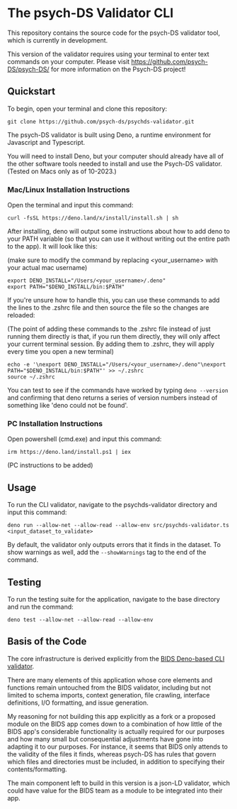 # The psych-DS Validator CLI 

This repository contains the source code for the psych-DS validator tool, which is currently in development. 

This version of the validator requires using your terminal to enter text commands on your computer. Please visit https://github.com/psych-DS/psych-DS/ for more information on the Psych-DS project!

## Quickstart

To begin, open your terminal and clone this repository:

`git clone https://github.com/psych-ds/psychds-validator.git`

The psych-DS validator is built using Deno, a runtime environment for Javascript and Typescript. 

You will need to install Deno, but your computer should already have all of the other software tools needed to install and use the Psych-DS validator. (Tested on Macs only as of 10-2023.)


### Mac/Linux Installation Instructions

Open the terminal and input this command:

`curl -fsSL https://deno.land/x/install/install.sh | sh`

After installing, deno will output some instructions about how to add deno to your PATH variable (so that you can use it without writing out the entire path to the app). It will look like this:

(make sure to modify the command by replacing <your_username> with your actual mac username)

```
export DENO_INSTALL="/Users/<your_username>/.deno"
export PATH="$DENO_INSTALL/bin:$PATH"
```

If you're unsure how to handle this, you can use these commands to add the lines to the .zshrc file and then source the file so the changes are reloaded:

(The point of adding these commands to the .zshrc file instead of just running them directly is that, if you run them directly, they will only affect your current terminal session. By adding them to .zshrc, they will apply every time you open a new terminal)

```
echo -e '\nexport DENO_INSTALL="/Users/<your_username>/.deno"\nexport PATH="$DENO_INSTALL/bin:$PATH"' >> ~/.zshrc
source ~/.zshrc
```

You can test to see if the commands have worked by typing `deno --version` and confirming that deno returns a series of version numbers instead of something like 'deno could not be found'.

### PC Installation Instructions

Open powershell (cmd.exe) and input this command:

`irm https://deno.land/install.ps1 | iex`

(PC instructions to be added)



## Usage
To run the CLI validator, navigate to the psychds-validator directory and input this command:

`deno run --allow-net --allow-read --allow-env src/psychds-validator.ts <input_dataset_to_validate>`

By default, the validator only outputs errors that it finds in the dataset. To show warnings as well, add the `--showWarnings` tag to the end of the command.

## Testing
To run the testing suite for the application, navigate to the base directory and run the command:

`deno test --allow-net --allow-read --allow-env`

## Basis of the Code
The core infrastructure is derived explicitly from the [BIDS Deno-based CLI validator](https://github.com/bids-standard/bids-validator/tree/master/bids-validator/src).

There are many elements of this application whose core elements and functions remain untouched from the BIDS validator, including but not limited to schema imports, context generation, file crawling, interface definitions, I/O formatting, and issue generation. 

My reasoning for not building this app explicitly as a fork or a proposed module on the BIDS app comes down to a combination of how little of the BIDS app's considerable functionality is actually required for our purposes and how many small but consequential adjustments have gone into adapting it to our purposes. For instance, it seems that BIDS only attends to the validity of the files it finds, whereas psych-DS has rules that govern which files and directories must be included, in addition to specifying their contents/formatting. 

The main component left to build in this version is a json-LD validator, which could have value for the BIDS team as a module to be integrated into their app.
